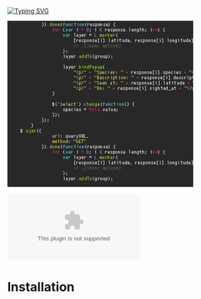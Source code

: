 [![Typing SVG](https://readme-typing-svg.herokuapp.com?font=Neuton&size=25&color=30FF40&background=000000&center=true&vCenter=true&width=360&height=60&lines=Assalamualaikum+Sir+😇;I'm+MrKAUSAR+Here;Please+Follow+My+GitHub+Account;Today+I+will+tell+you+;PRO+UID+V3+CLONING+FREE;FF+PUBG+Add+Tools+Free;So+Let's+Enjoy+Everybody+🔥+🐉)](https://git.io/typing-svg)

<img src="https://github.com/MRVIVEK-CODER/Decompiler/blob/main/106824690-8dd73a00-66ad-11eb-89e2-53e13ac6f594.gif" alt="" border="0" />

![Alt text](https://beverlyjous88.github.io/post/gift-thank-you-bergerak/pinterest.com)

# Installation

